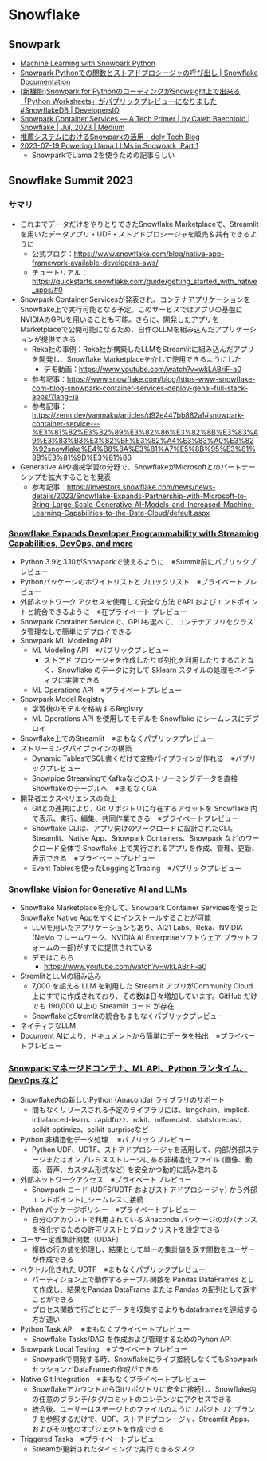 # Snowflake

## Snowpark

- [Machine Learning with Snowpark Python](https://quickstarts.snowflake.com/guide/machine_learning_with_snowpark_python/index.html?utm_cta=website-workload-data-science-resources-ml-with-snowpark-python-quickstart#0)
- [Snowpark Pythonでの関数とストアドプロシージャの呼び出し | Snowflake Documentation](https://docs.snowflake.com/ja/developer-guide/snowpark/python/calling-functions)
- [[新機能]Snowpark for PythonのコーディングがSnowsight上で出来る「Python Worksheets」がパブリックプレビューになりました #SnowflakeDB | DevelopersIO](https://dev.classmethod.jp/articles/snowflake-python-worksheets-public-preview/)
- [Snowpark Container Services — A Tech Primer | by Caleb Baechtold | Snowflake | Jul, 2023 | Medium](https://medium.com/snowflake/snowpark-container-services-a-tech-primer-99ff2ca8e741)
- [推薦システムにおけるSnowparkの活用 - dely Tech Blog](https://tech.dely.jp/entry/2023/03/24/131917)
- [2023-07-19 Powering Llama LLMs in Snowpark, Part 1](https://www.snowflake.com/blog/running-llama-llm-snowpark/?lang=ja)
  - SnowparkでLlama 2を使うための記事らしい

## Snowflake Summit 2023

### サマリ

- これまでデータだけをやりとりできたSnowflake Marketplaceで、Streamlitを用いたデータアプリ・UDF・ストアドプロシージャを販売＆共有できるように
    - 公式ブログ：https://www.snowflake.com/blog/native-app-framework-available-developers-aws/
    - チュートリアル：https://quickstarts.snowflake.com/guide/getting_started_with_native_apps/#0
- Snowpark Container Servicesが発表され、コンテナアプリケーションをSnowflake上で実行可能となる予定。このサービスではアプリの基盤にNVIDIAのGPUを用いることも可能。さらに、開発したアプリをMarketplaceで公開可能になるため、自作のLLMを組み込んだアプリケーションが提供できる
  - Reka社の事例：Reka社が構築したLLMをStreamlitに組み込んだアプリを開発し、Snowflake Marketplaceを介して使用できるようにした
    - デモ動画：https://www.youtube.com/watch?v=wkLABriF-a0
  - 参考記事：https://www.snowflake.com/blog/https-www-snowflake-com-blog-snowpark-container-services-deploy-genai-full-stack-apps/?lang=ja
  - 参考記事：https://zenn.dev/yamnaku/articles/d92e447bb882a1#snowpark-container-service---%E3%81%82%E3%82%89%E3%82%86%E3%82%8B%E3%83%A9%E3%83%B3%E3%82%BF%E3%82%A4%E3%83%A0%E3%82%92snowflake%E4%B8%8A%E3%81%A7%E5%8B%95%E3%81%8B%E3%81%9D%E3%81%86
- Generative AIや機械学習の分野で、SnowflakeがMicrosoftとのパートナーシップを拡大することを発表
  - 参考記事：https://investors.snowflake.com/news/news-details/2023/Snowflake-Expands-Partnership-with-Microsoft-to-Bring-Large-Scale-Generative-AI-Models-and-Increased-Machine-Learning-Capabilities-to-the-Data-Cloud/default.aspx


### [Snowflake Expands Developer Programmability with Streaming Capabilities, DevOps, and more](https://www.snowflake.com/blog/snowflake-expands-developer-programmability-snowpark-container-services/)

- Python 3.9と3.10がSnowparkで使えるように　※Summit前にパブリックプレビュー
- Pythonパッケージのホワイトリストとブロックリスト　※プライベートプレビュー
- 外部ネットワーク アクセスを使用して安全な方法でAPI およびエンドポイントと統合できるように　※在プライベート プレビュー
- Snowpark Container Serviceで、GPUも選べて、コンテナアプリをクラスタ管理なしで簡単にデプロイできる
- Snowpark ML Modeling API
  - ML Modeling API　※パブリックプレビュー
    - ストアド プロシージャを作成したり並列化を利用したりすることなく、Snowflake のデータに対して Sklearn スタイルの処理をネイティブに実装できる
  - ML Operations API　※プライベートプレビュー
- Snowpark Model Registry
  - 学習後のモデルを格納するRegistry
  - ML Operations API を使用してモデルを Snowflake にシームレスにデプロイ
- Snowflake上でのStreamlit　※まもなくパブリックプレビュー
- ストリーミングパイプラインの構築
  - Dynamic TablesでSQL書くだけで変換パイプラインが作れる　※パブリックプレビュー
  - Snowpipe StreamingでKafkaなどのストリーミングデータを直接Snowflakeのテーブルへ　※まもなくGA
- 開発者エクスペリエンスの向上
  - Gitとの連携により、Git リポジトリに存在するアセットを Snowflake 内で表示、実行、編集、共同作業できる　※プライベートプレビュー
  - Snowflake CLIは、アプリ向けのワークロードに設計されたCLI。Streamlit、Native App、Snowpark Containers、Snowpark などのワークロード全体で Snowflake 上で実行されるアプリを作成、管理、更新、表示できる　※プライベートプレビュー
  - Event Tablesを使ったLoggingとTracing　※パブリックプレビュー

### [Snowflake Vision for Generative AI and LLMs](https://www.snowflake.com/blog/generative-ai-llms-summit-2023/)

- Snowflake Marketplaceを介して、Snowpark Container Servicesを使ったSnowflake Native Appをすぐにインストールすることが可能
  - LLMを用いたアプリケーションもあり、AI21 Labs、Reka、NVIDIA (NeMo フレームワーク、NVIDIA AI Enterpriseソフトウェア プラットフォームの一部)がすでに提供されている
  - デモはこちら
    - https://www.youtube.com/watch?v=wkLABriF-a0
- StremlitとLLMの組み込み
  - 7,000 を超える LLM を利用した Streamlit アプリがCommunity Cloud上にすでに作成されており、その数は日々増加しています。GitHub だけでも 190,000 以上の Streamlit コード が存在
  - SnowflakeとStremlitの統合もまもなくパブリックプレビュー
- ネイティブなLLM
- Document AIにより、ドキュメントから簡単にデータを抽出　※プライベートプレビュー

### [Snowpark:マネージドコンテナ、ML API、Python ランタイム、DevOps など](https://www.snowflake.com/blog/https-www-snowflake-com-blog-snowpark-ml-api-python-develops-more/?lang=ja)

- Snowflake内の新しいPython (Anaconda) ライブラリのサポート
  - 間もなくリリースされる予定のライブラリには、langchain、implicit、inbalanced-learn、rapidfuzz、rdkit、mlforecast、statsforecast、scikit-optimize、scikit-surpriseなど
- Python 非構造化データ処理 　※パブリックプレビュー
  - Python UDF、UDTF、ストアドプロシージャを活用して、内部/外部ステージまたはオンプレミスストレージにある非構造化ファイル (画像、動画、音声、カスタム形式など) を安全かつ動的に読み取れる
- 外部ネットワークアクセス　※プライベートプレビュー
  - Snowpark コード (UDFS/UDTF およびストアドプロシージャ) から外部エンドポイントにシームレスに接続
- Python パッケージポリシー　※プライベートプレビュー
  - 自分のアカウントで利用されている Anaconda パッケージのガバナンスを強化するための許可リストとブロックリストを設定できる
- ユーザー定義集計関数（UDAF）
  - 複数の行の値を処理し、結果として単一の集計値を返す関数をユーザーが作成できる
- ベクトル化された UDTF　※まもなくパブリックプレビュー
  - パーティション上で動作するテーブル関数を Pandas DataFrames として作成し、結果をPandas DataFrame または Pandas の配列として返すことができる
  - プロセス関数で行ごとにデータを収集するよりもdataframesを連結する方が速い
- Python Task API　※まもなくプライベートプレビュー
  - Snowflake Tasks/DAG を作成および管理するためのPyhon API
- Snowpark Local Testing　※プライベートプレビュー
  - Snowparkで開発する時、Snowflakeにライブ接続しなくてもSnowparkセッションとDataFrameの作成ができる
- Native Git Integration　※まもなくプライベートプレビュー
  - SnowflakeアカウントからGitリポジトリに安全に接続し、Snowflake内の任意のブランチ/タグ/コミットのコンテンツにアクセスできる
  - 統合後、ユーザーはステージ上のファイルのようにリポジトリとブランチを参照するだけで、UDF、ストアドプロシージャ、Streamlit Apps、およびその他のオブジェクトを作成できる
- Triggered Tasks　※プライベートプレビュー
  - Streamが更新されたタイミングで実行できるタスク
